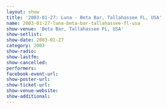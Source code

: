 ```yaml
---
layout: show
title: '2003-01-27: Luna - Beta Bar, Tallahassee FL, USA'
name: 2003-01-27-luna-beta-bar-tallahassee-fl-usa
show-venue: 'Beta Bar, Tallahassee FL, USA'
show-setlist: 
show-date: 2003-01-27
category: 2003
show-radio: 
show-lastfm: 
show-cancelled: 
performers: 
facebook-event-url: 
show-poster-url: 
show-ticket-url: 
show-venue-website: 
show-additional: 
---
```


